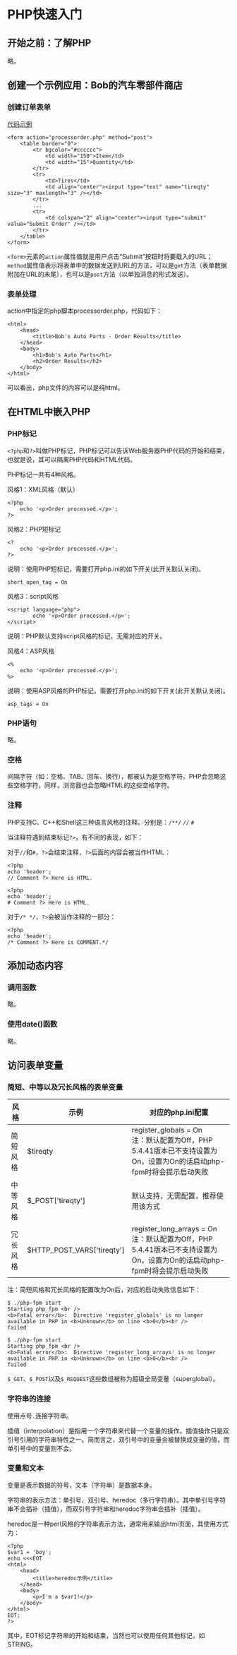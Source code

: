 # PHP快速入门 

## 开始之前：了解PHP

略。


## 创建一个示例应用：Bob的汽车零部件商店

### 创建订单表单

[代码示例](https://github.com/mumingv/php/blob/master/books/my_php_and_mysql_web_develop/source/chapter_01/orderform.html)

```markup
<form action="processorder.php" method="post">
    <table border="0">
        <tr bgcolor="#cccccc">
            <td width="150">Item</td>
            <td width="15">Quantity</td>
        </tr>
        <tr>
            <td>Tires</td>
            <td align="center"><input type="text" name="tireqty" size="3" maxlength="3" /></td>
        </tr>
        ...
        <tr>
            <td colspan="2" align="center"><input type="submit" value="Submit Order" /></td>
        </tr>
    </table>
</form>
```
`<form>`元素的`action`属性值就是用户点击“Submit”按钮时将要载入的URL；`method`属性值表示将表单中的数据发送到URL的方法，可以是`get`方法（表单数据附加在URL的末尾），也可以是`post`方法（以单独消息的形式发送）。


### 表单处理

action中指定的php脚本processorder.php，代码如下：
```markup
<html>
    <head>
        <title>Bob's Auto Parts - Order Results</title>
    </head>
    <body>
        <h1>Bob's Auto Parts</h1>
        <h2>Order Results</h2>
    </body>
</html>
```
可以看出，php文件的内容可以是纯html。


## 在HTML中嵌入PHP

### PHP标记

`<?php`和`?>`叫做PHP标记，PHP标记可以告诉Web服务器PHP代码的开始和结束，也就是说，其可以隔离PHP代码和HTML代码。

PHP标记一共有4种风格。

风格1：XML风格（默认）
```clike
<?php
    echo '<p>Order processed.</p>';
?>
```

风格2：PHP短标记
```clike
<?
    echo '<p>Order processed.</p>';
?>
```
说明：使用PHP短标记，需要打开php.ini的如下开关(此开关默认关闭)。
```clike
short_open_tag = On
```

风格3：script风格
```clike
<script language="php">
        echo '<p>Order processed.</p>';
</script>
```
说明：PHP默认支持script风格的标记，无需对应的开关。

风格4：ASP风格
```clike
<%
    echo '<p>Order processed.</p>';
%>
```
说明：使用ASP风格的PHP标记，需要打开php.ini的如下开关(此开关默认关闭)。
```clike
asp_tags = On
```


### PHP语句

略。


### 空格

间隔字符（如：空格、TAB、回车、换行），都被认为是空格字符。PHP会忽略这些空格字符，同样，浏览器也会忽略HTML的这些空格字符。


### 注释

PHP支持C、C++和Shell这三种语言风格的注释。分别是：`/**/` `//` `#`

当注释符遇到结束标记`?>`，有不同的表现，如下：

对于`//`和`#`，`?>`会结束注释，`?>`后面的内容会被当作HTML：
```clike
<?php
echo 'header';
// Comment ?> Here is HTML.
```
```clike
<?php
echo 'header';
# Comment ?> Here is HTML.
```

对于`/* */`，`?>`会被当作注释的一部分：
```clike
<?php
echo 'header';
/* Comment ?> Here is COMMENT.*/
```


## 添加动态内容

### 调用函数

略。


### 使用date()函数

略。


## 访问表单变量

### 简短、中等以及冗长风格的表单变量


|风格|示例|对应的php.ini配置|
|--|---|--|
|简短风格|$tireqty|register_globals = On <br /> 注：默认配置为Off，PHP 5.4.41版本已不支持设置为On，设置为On的话启动php-fpm时将会提示启动失败|
|中等风格|$_POST['tireqty']|默认支持，无需配置，推荐使用该方式|
|冗长风格|$HTTP_POST_VARS['tireqty']|register_long_arrays = On <br /> 注：默认配置为Off，PHP 5.4.41版本已不支持设置为On，设置为On的话启动php-fpm时将会提示启动失败|

注：简短风格和冗长风格的配置改为On后，对应的启动失败信息如下：

```clike
$ ./php-fpm start
Starting php_fpm <br />
<b>Fatal error</b>:  Directive 'register_globals' is no longer available in PHP in <b>Unknown</b> on line <b>0</b><br />
failed
```
```clike
$ ./php-fpm start
Starting php_fpm <br />
<b>Fatal error</b>:  Directive 'register_long_arrays' is no longer available in PHP in <b>Unknown</b> on line <b>0</b><br />
failed
```

`$_GET`、`$_POST`以及`$_REQUEST`这些数组被称为超级全局变量（superglobal）。


### 字符串的连接

使用点号`.`连接字符串。

插值（interpolation）是指用一个字符串来代替一个变量的操作。插值操作只是双引号引用的字符串特性之一。简而言之，双引号中的变量会被替换成变量的值，而单引号中的变量则不会。

### 变量和文本

变量是表示数据的符号，文本（字符串）是数据本身。

字符串的表示方法：单引号、双引号、heredoc（多行字符串）。其中单引号字符串不会插补（插值），而双引号字符串和heredoc字符串会插补（插值）。

heredoc是一种perl风格的字符串表示方法，通常用来输出html页面，其使用方式为：
```clike
<?php
$var1 = 'boy';
echo <<<EOT
<html>
    <head>
        <title>heredoc示例</title>
    </head>
    <body>
        <p>I'm a $var1!</p>
    </body>
</html>
EOT;
?>
```
其中，EOT标记字符串的开始和结束，当然也可以使用任何其他标记，如STRING。



























